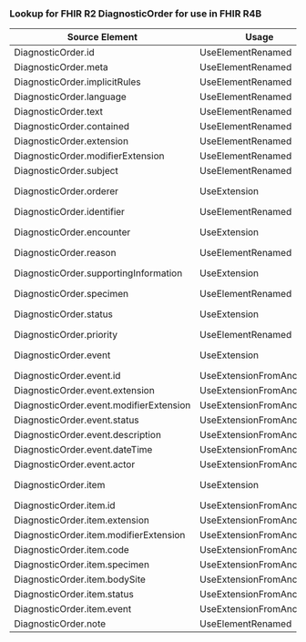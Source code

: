 ### Lookup for FHIR R2 DiagnosticOrder for use in FHIR R4B

| Source Element | Usage | Target |
| -------------- | ----- | ------ |
| DiagnosticOrder.id | UseElementRenamed | ServiceRequest.id |
| DiagnosticOrder.meta | UseElementRenamed | ServiceRequest.meta |
| DiagnosticOrder.implicitRules | UseElementRenamed | ServiceRequest.implicitRules |
| DiagnosticOrder.language | UseElementRenamed | ServiceRequest.language |
| DiagnosticOrder.text | UseElementRenamed | ServiceRequest.text |
| DiagnosticOrder.contained | UseElementRenamed | ServiceRequest.contained |
| DiagnosticOrder.extension | UseElementRenamed | ServiceRequest.extension |
| DiagnosticOrder.modifierExtension | UseElementRenamed | ServiceRequest.modifierExtension |
| DiagnosticOrder.subject | UseElementRenamed | ServiceRequest.subject |
| DiagnosticOrder.orderer | UseExtension | http://hl7.org/fhir/1.0/StructureDefinition/extension-DiagnosticOrder.orderer |
| DiagnosticOrder.identifier | UseElementRenamed | ServiceRequest.identifier |
| DiagnosticOrder.encounter | UseExtension | http://hl7.org/fhir/1.0/StructureDefinition/extension-DiagnosticOrder.encounter |
| DiagnosticOrder.reason | UseElementRenamed | ServiceRequest.reasonCode |
| DiagnosticOrder.supportingInformation | UseExtension | http://hl7.org/fhir/1.0/StructureDefinition/extension-DiagnosticOrder.supportingInformation |
| DiagnosticOrder.specimen | UseElementRenamed | ServiceRequest.specimen |
| DiagnosticOrder.status | UseExtension | http://hl7.org/fhir/1.0/StructureDefinition/extension-DiagnosticOrder.status |
| DiagnosticOrder.priority | UseElementRenamed | ServiceRequest.priority |
| DiagnosticOrder.event | UseExtension | http://hl7.org/fhir/1.0/StructureDefinition/extension-DiagnosticOrder.event |
| DiagnosticOrder.event.id | UseExtensionFromAncestor | - |
| DiagnosticOrder.event.extension | UseExtensionFromAncestor | - |
| DiagnosticOrder.event.modifierExtension | UseExtensionFromAncestor | - |
| DiagnosticOrder.event.status | UseExtensionFromAncestor | - |
| DiagnosticOrder.event.description | UseExtensionFromAncestor | - |
| DiagnosticOrder.event.dateTime | UseExtensionFromAncestor | - |
| DiagnosticOrder.event.actor | UseExtensionFromAncestor | - |
| DiagnosticOrder.item | UseExtension | http://hl7.org/fhir/1.0/StructureDefinition/extension-DiagnosticOrder.item |
| DiagnosticOrder.item.id | UseExtensionFromAncestor | - |
| DiagnosticOrder.item.extension | UseExtensionFromAncestor | - |
| DiagnosticOrder.item.modifierExtension | UseExtensionFromAncestor | - |
| DiagnosticOrder.item.code | UseExtensionFromAncestor | - |
| DiagnosticOrder.item.specimen | UseExtensionFromAncestor | - |
| DiagnosticOrder.item.bodySite | UseExtensionFromAncestor | - |
| DiagnosticOrder.item.status | UseExtensionFromAncestor | - |
| DiagnosticOrder.item.event | UseExtensionFromAncestor | - |
| DiagnosticOrder.note | UseElementRenamed | ServiceRequest.note |
